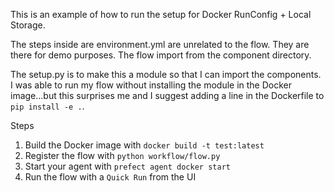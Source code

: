 This is an example of how to run the setup for Docker RunConfig + Local Storage.

The steps inside are environment.yml are unrelated to the flow. They are there for demo purposes. The flow import from the component directory.

The setup.py is to make this a module so that I can import the components. I was able to run my flow without installing the module in the Docker image...but this surprises me and I suggest adding a line in the Dockerfile to `pip install -e .`.

Steps

1. Build the Docker image with `docker build -t test:latest`
2. Register the flow with `python workflow/flow.py`
3. Start your agent with `prefect agent docker start`
4. Run the flow with a `Quick Run` from the UI